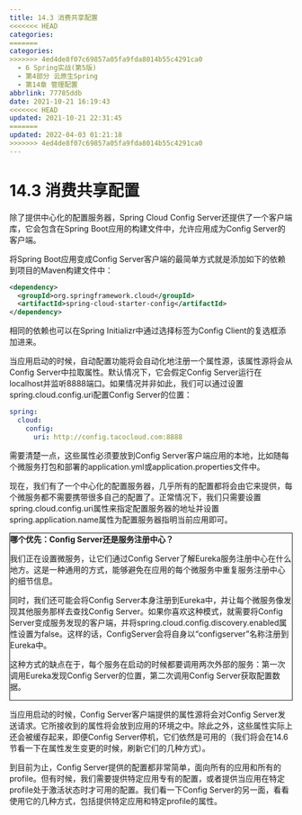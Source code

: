 ```yaml
---
title: 14.3 消费共享配置
<<<<<<< HEAD
categories:
=======
categories: 
>>>>>>> 4ed4de8f07c69857a05fa9fda8014b55c4291ca0
  - 6 Spring实战(第5版)
  - 第4部分 云原生Spring
  - 第14章 管理配置
abbrlink: 77785ddb
date: 2021-10-21 16:19:43
<<<<<<< HEAD
updated: 2021-10-21 22:31:45
=======
updated: 2022-04-03 01:21:18
>>>>>>> 4ed4de8f07c69857a05fa9fda8014b55c4291ca0
---
```

# 14.3 消费共享配置
除了提供中心化的配置服务器，Spring Cloud Config Server还提供了一个客户端库，它会包含在Spring Boot应用的构建文件中，允许应用成为Config Server的客户端。

将Spring Boot应用变成Config Server客户端的最简单方式就是添加如下的依赖到项目的Maven构建文件中：

```xml
<dependency>
  <groupId>org.springframework.cloud</groupId>
  <artifactId>spring-cloud-starter-config</artifactId>
</dependency>
```

相同的依赖也可以在Spring Initializr中通过选择标签为Config Client的复选框添加进来。

当应用启动的时候，自动配置功能将会自动化地注册一个属性源，该属性源将会从Config Server中拉取属性。默认情况下，它会假定Config Server运行在localhost并监听8888端口。如果情况并非如此，我们可以通过设置spring.cloud.config.uri配置Config Server的位置：

```yml
spring:
  cloud:
    config:
      uri: http://config.tacocloud.com:8888
```

需要清楚一点，这些属性必须要放到Config Server客户端应用的本地，比如随每个微服务打包和部署的application.yml或application.properties文件中。

现在，我们有了一个中心化的配置服务器，几乎所有的配置都将会由它来提供，每个微服务都不需要携带很多自己的配置了。正常情况下，我们只需要设置spring.cloud.config.uri属性来指定配置服务器的地址并设置spring.application.name属性为配置服务器指明当前应用即可。

<div style="border:1px solid;"><strong>哪个优先：Config Server还是服务注册中心？</strong><p>我们正在设置微服务，让它们通过Config Server了解Eureka服务注册中心在什么地方。这是一种通用的方式，能够避免在应用的每个微服务中重复服务注册中心的细节信息。</p><p>同时，我们还可能会将Config Server本身注册到Eureka中，并让每个微服务像发现其他服务那样去查找Config Server。如果你喜欢这种模式，就需要将Config Server变成服务发现的客户端，并将spring.cloud.config.discovery.enabled属性设置为false。这样的话，ConfigServer会将自身以“configserver”名称注册到Eureka中。</p><p>这种方式的缺点在于，每个服务在启动的时候都要调用两次外部的服务：第一次调用Eureka发现Config Server的位置，第二次调用Config Server获取配置数据。</p></div>

当应用启动的时候，Config Server客户端提供的属性源将会对Config Server发送请求。它所接收到的属性将会放到应用的环境之中。除此之外，这些属性实际上还会被缓存起来，即便Config Server停机，它们依然是可用的（我们将会在14.6节看一下在属性发生变更的时候，刷新它们的几种方式）。

到目前为止，Config Server提供的配置都非常简单，面向所有的应用和所有的profile。但有时候，我们需要提供特定应用专有的配置，或者提供当应用在特定profile处于激活状态时才可用的配置。我们看一下Config Server的另一面，看看使用它的几种方式，包括提供特定应用和特定profile的属性。
